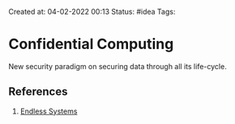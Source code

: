 Created at: 04-02-2022 00:13
Status: #idea
Tags:
# Confidential Computing

New security paradigm on securing data through all its life-cycle. 

## References

1. [Endless Systems](https://www.edgeless.systems/resources/confidential-computing/)